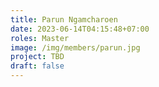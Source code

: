 ```yaml
---
title: Parun Ngamcharoen
date: 2023-06-14T04:15:48+07:00
roles: Master
image: /img/members/parun.jpg
project: TBD
draft: false
---
```


